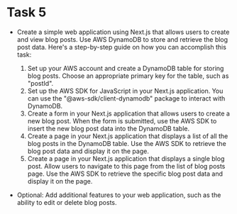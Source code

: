 # Task 5
- Create a simple web application using Next.js that allows users to create and view blog posts. Use AWS DynamoDB to store and retrieve the blog post data. Here's a step-by-step guide on how you can accomplish this task:
  1. Set up your AWS account and create a DynamoDB table for storing blog posts. Choose an appropriate primary key for the table, such as "postId".
  2. Set up the AWS SDK for JavaScript in your Next.js application. You can use the "@aws-sdk/client-dynamodb" package to interact with DynamoDB.
  3. Create a form in your Next.js application that allows users to create a new blog post. When the form is submitted, use the AWS SDK to insert the new blog post data into the DynamoDB table.
  4. Create a page in your Next.js application that displays a list of all the blog posts in the DynamoDB table. Use the AWS SDK to retrieve the blog post data and display it on the page.
  5. Create a page in your Next.js application that displays a single blog post. Allow users to navigate to this page from the list of blog posts page. Use the AWS SDK to retrieve the specific blog post data and display it on the page.

- Optional: Add additional features to your web application, such as the ability to edit or delete blog posts.